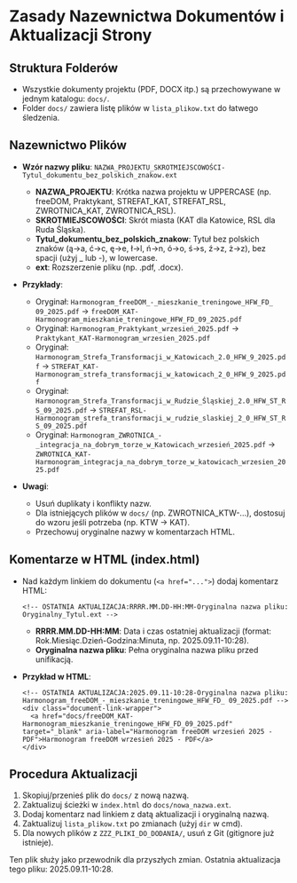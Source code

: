 
# Zasady Nazewnictwa Dokumentów i Aktualizacji Strony

## Struktura Folderów
- Wszystkie dokumenty projektu (PDF, DOCX itp.) są przechowywane w jednym katalogu: `docs/`.
- Folder `docs/` zawiera listę plików w `lista_plikow.txt` do łatwego śledzenia.

## Nazewnictwo Plików
- **Wzór nazwy pliku**: `NAZWA_PROJEKTU_SKROTMIEJSCOWOŚCI-Tytul_dokumentu_bez_polskich_znakow.ext`
  - **NAZWA_PROJEKTU**: Krótka nazwa projektu w UPPERCASE (np. freeDOM, Praktykant, STREFAT_KAT, STREFAT_RSL, ZWROTNICA_KAT, ZWROTNICA_RSL).
  - **SKROTMIEJSCOWOŚCI**: Skrót miasta (KAT dla Katowice, RSL dla Ruda Śląska).
  - **Tytul_dokumentu_bez_polskich_znakow**: Tytuł bez polskich znaków (ą->a, ć->c, ę->e, ł->l, ń->n, ó->o, ś->s, ź->z, ż->z), bez spacji (użyj _ lub -), w lowercase.
  - **ext**: Rozszerzenie pliku (np. .pdf, .docx).

- **Przykłady**:
  - Oryginał: `Harmonogram_freeDOM_-_mieszkanie_treningowe_HFW_FD_ 09_2025.pdf` → `freeDOM_KAT-Harmonogram_mieszkanie_treningowe_HFW_FD_09_2025.pdf`
  - Oryginał: `Harmonogram_Praktykant_wrzesień_2025.pdf` → `Praktykant_KAT-Harmonogram_wrzesien_2025.pdf`
  - Oryginał: `Harmonogram_Strefa_Transformacji_w_Katowicach_2.0_HFW_9_2025.pdf` → `STREFAT_KAT-Harmonogram_strefa_transformacji_w_katowicach_2_0_HFW_9_2025.pdf`
  - Oryginał: `Harmonogram_Strefa_Transformacji_w_Rudzie_Śląskiej_2.0_HFW_ST_RS_09_2025.pdf` → `STREFAT_RSL-Harmonogram_strefa_transformacji_w_rudzie_slaskiej_2_0_HFW_ST_RS_09_2025.pdf`
  - Oryginał: `Harmonogram_ZWROTNICA_-_integracja_na_dobrym_torze_w_Katowicach_wrzesień_2025.pdf` → `ZWROTNICA_KAT-Harmonogram_integracja_na_dobrym_torze_w_katowicach_wrzesien_2025.pdf`

- **Uwagi**:
  - Usuń duplikaty i konflikty nazw.
  - Dla istniejących plików w `docs/` (np. ZWROTNICA_KTW-...), dostosuj do wzoru jeśli potrzeba (np. KTW → KAT).
  - Przechowuj oryginalne nazwy w komentarzach HTML.

## Komentarze w HTML (index.html)
- Nad każdym linkiem do dokumentu (`<a href="...">`) dodaj komentarz HTML:
  ```
  <!-- OSTATNIA AKTUALIZACJA:RRRR.MM.DD-HH:MM-Oryginalna nazwa pliku: Oryginalny_Tytul.ext -->
  ```
  - **RRRR.MM.DD-HH:MM**: Data i czas ostatniej aktualizacji (format: Rok.Miesiąc.Dzień-Godzina:Minuta, np. 2025.09.11-10:28).
  - **Oryginalna nazwa pliku**: Pełna oryginalna nazwa pliku przed unifikacją.

- **Przykład w HTML**:
  ```
  <!-- OSTATNIA AKTUALIZACJA:2025.09.11-10:28-Oryginalna nazwa pliku: Harmonogram_freeDOM_-_mieszkanie_treningowe_HFW_FD_ 09_2025.pdf -->
  <div class="document-link-wrapper">
    <a href="docs/freeDOM_KAT-Harmonogram_mieszkanie_treningowe_HFW_FD_09_2025.pdf" target="_blank" aria-label="Harmonogram freeDOM wrzesień 2025 - PDF">Harmonogram freeDOM wrzesień 2025 - PDF</a>
  </div>
  ```

## Procedura Aktualizacji
1. Skopiuj/przenieś plik do `docs/` z nową nazwą.
2. Zaktualizuj ścieżki w `index.html` do `docs/nowa_nazwa.ext`.
3. Dodaj komentarz nad linkiem z datą aktualizacji i oryginalną nazwą.
4. Zaktualizuj `lista_plikow.txt` po zmianach (użyj `dir` w cmd).
5. Dla nowych plików z `ZZZ_PLIKI_DO_DODANIA/`, usuń z Git (gitignore już istnieje).

Ten plik służy jako przewodnik dla przyszłych zmian. Ostatnia aktualizacja tego pliku: 2025.09.11-10:28.